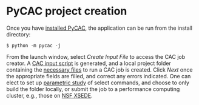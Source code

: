 # PyCAC project creation

Once you have [installed PyCAC](installation.md), the application can be run from the install directory:
```
$ python -m pycac -j
```
From the launch window, select *Create Input File* to access the CAC job creator.
A [CAC input script](../chapter5/README.md) is generated, and a local project folder containing the [necessary files](.../chapter3/input.md) to run a CAC job is created. Click *Next* once the appropriate fields are filled, and correct any errors indicated.
One can elect to set up [parametric study](parameterization.md) of select commands, and choose to only build the folder locally, or submit the job to a performance computing cluster, e.g., those on [NSF XSEDE](http://www.xsede.org).
